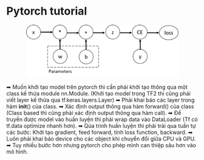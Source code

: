 # Pytorch tutorial

<p align="center">
<img width="400" alt="eval" src="images/comp-graph.png">
</p>

➡ Muốn khởi tạo model trên pytorch thì cần phải khởi tạo thông qua một class kế thừa module nn.Module. (Khởi tạo model trong TF2 thì cũng phải viết layer kế thừa qua tf.keras.layers.Layer)
➡ Phải khai báo các layer trong hàm __init__() của class.
➡ Xác định output thông qua hàm forward() của class (Class based thì cũng phải xác định output thông qua hàm call).
➡ Để truyền được model vào huấn luyện thì phải wrap data vào DataLoader (Tf có tf.data optimize nhanh hơn).
➡ Qúa trình huấn luyện thì phải trải qua tuần tự các bước: Khởi tạo gradient, feed forward, tính loss function, backward.
➡ Luôn phải khai báo device cho các object khi chuyển đổi giữa CPU và GPU.
➡ Tuy nhiều bước hơn nhưng pytorch cho phép mình can thiệp sâu hơn vào mô hình.
